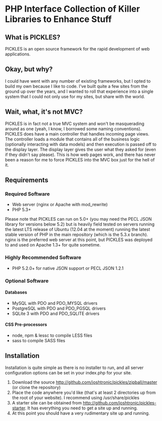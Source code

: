 # PHP Interface Collection of Killer Libraries to Enhance Stuff

## What is PICKLES?

PICKLES is an open source framework for the rapid development of web applications.

## Okay, but why?

I could have went with any number of existing frameworks, but I opted to build my own because I like to code. I've built quite a few sites from the ground up over the years, and I wanted to roll that experience into a single system that I could not only use for my sites, but share with the world.

## Wait, what, it's not MVC?

PICKLES is in fact not a true MVC system and won't be masquerading around as one (yeah, I know, I borrowed some naming conventions). PICKLES does have a main controller that handles incoming page views. The controller loads a module that contains all of the business logic (optionally interacting with data models) and then execution is passed off to the display layer. The display layer gives the user what they asked for (even if they didn't say please). This is how web pages work, and there has never been a reason for me to force PICKLES into the MVC box just for the hell of it.

## Requirements

### Required Software

* Web server (nginx or Apache with mod_rewrite)
* PHP 5.3+

Please note that PICKLES can run on 5.0+ (you may need the PECL JSON library for versions below 5.2) but is heavily field tested on servers running the latest LTS release of Ubuntu (12.04 at the moment) running the latest stable version of PHP in the main repository (which is the 5.3.x branch). nginx is the preferred web server at this point, but PICKLES was deployed to and used on Apache 1.3+ for quite sometime.

### Highly Recommended Software

* PHP 5.2.0+ for native JSON support or PECL JSON 1.2.1

### Optional Software

#### Databases

* MySQL with PDO and PDO_MYSQL drivers
* PostgreSQL with PDO and PDO_PGSQL drivers
* SQLite 3 with PDO and PDO_SQLITE drivers

#### CSS Pre-processors

* node, npm & lessc to compile LESS files
* sass to compile SASS files

## Installation

Installation is quite simple as there is no installer to run, and all server configuration options can be set in your index.php for your site.

1. Download the source http://github.com/joshtronic/pickles/zipball/master (or clone the repository)
2. Place the code anywhere you'd like (that's at least 2 directories up from the root of your website). I recommend using /usr/share/pickles
3. A starter site can be obtained from http://github.com/joshtronic/pickles-starter. It has everything you need to get a site up and running.
4. At this point you should have a very rudimentary site up and running.
